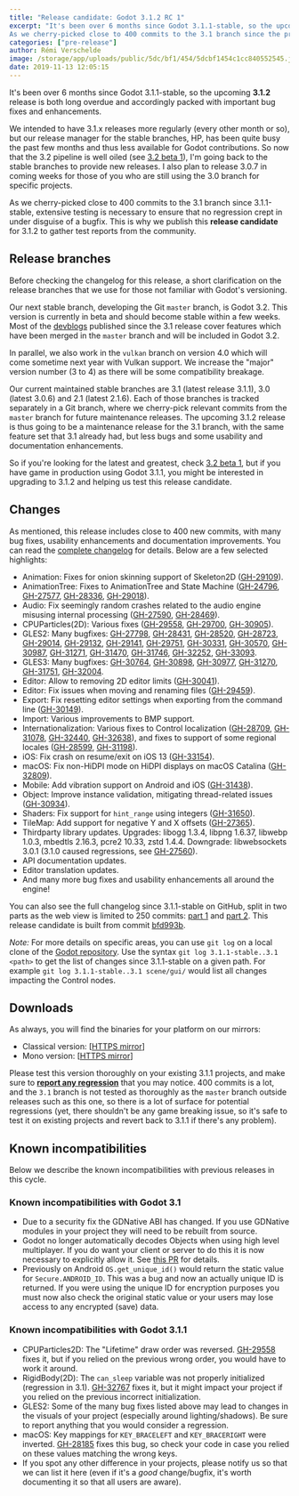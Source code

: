 ```yaml
---
title: "Release candidate: Godot 3.1.2 RC 1"
excerpt: "It's been over 6 months since Godot 3.1.1-stable, so the upcoming 3.1.2 release is both long overdue and accordingly packed with important bug fixes and enhancements.
As we cherry-picked close to 400 commits to the 3.1 branch since the previous release, extensive testing is necessary to ensure that no regression crept in under disguise of a bugfix. This is why we publish this release candidate for 3.1.2 to gather test reports from the community."
categories: ["pre-release"]
author: Rémi Verschelde
image: /storage/app/uploads/public/5dc/bf1/454/5dcbf1454c1cc840552545.jpg
date: 2019-11-13 12:05:15
---
```


It's been over 6 months since Godot 3.1.1-stable, so the upcoming **3.1.2** release is both long overdue and accordingly packed with important bug fixes and enhancements.

We intended to have 3.1.x releases more regularly (every other month or so), but our release manager for the stable branches, HP, has been quite busy the past few months and thus less available for Godot contributions. So now that the 3.2 pipeline is well oiled (see [3.2 beta 1](/article/dev-snapshot-godot-3-2-beta-1)), I'm going back to the stable branches to provide new releases. I also plan to release 3.0.7 in coming weeks for those of you who are still using the 3.0 branch for specific projects.

As we cherry-picked close to 400 commits to the 3.1 branch since 3.1.1-stable, extensive testing is necessary to ensure that no regression crept in under disguise of a bugfix. This is why we publish this **release candidate** for 3.1.2 to gather test reports from the community.

## Release branches

Before checking the changelog for this release, a short clarification on the release branches that we use for those not familiar with Godot's versioning.

Our next stable branch, developing the Git `master` branch, is Godot 3.2. This version is currently in beta and should become stable within a few weeks. Most of the [devblogs](/devblog) published since the 3.1 release cover features which have been merged in the `master` branch and will be included in Godot 3.2.

In parallel, we also work in the `vulkan` branch on version 4.0 which will come sometime next year with Vulkan support. We increase the "major" version number (3 to 4) as there will be some compatibility breakage.

Our current maintained stable branches are 3.1 (latest release 3.1.1), 3.0 (latest 3.0.6) and 2.1 (latest 2.1.6). Each of those branches is tracked separately in a Git branch, where we cherry-pick relevant commits from the `master` branch for future maintenance releases. The upcoming 3.1.2 release is thus going to be a maintenance release for the 3.1 branch, with the same feature set that 3.1 already had, but less bugs and some usability and documentation enhancements.

So if you're looking for the latest and greatest, check [3.2 beta 1](/article/dev-snapshot-godot-3-2-beta-1), but if you have game in production using Godot 3.1.1, you might be interested in upgrading to 3.1.2 and helping us test this release candidate.

## Changes

As mentioned, this release includes close to 400 new commits, with many bug fixes, usability enhancements and documentation improvements. You can read the [complete changelog](https://downloads.tuxfamily.org/godotengine/3.1.2/rc1/Godot_v3.1.2-rc1_changelog.txt) for details. Below are a few selected highlights:

- Animation: Fixes for onion skinning support of Skeleton2D ([GH-29109](https://github.com/godotengine/godot/pull/29109)).
- AnimationTree: Fixes to AnimationTree and State Machine ([GH-24796](https://github.com/godotengine/godot/pull/24796), [GH-27577](https://github.com/godotengine/godot/pull/27577),  [GH-28336](https://github.com/godotengine/godot/pull/28336), [GH-29018](https://github.com/godotengine/godot/pull/29018)).
- Audio: Fix seemingly random crashes related to the audio engine misusing internal processing ([GH-27590](https://github.com/godotengine/godot/issues/27590), [GH-28469](https://github.com/godotengine/godot/pull/28469/files)).
- CPUParticles(2D): Various fixes ([GH-29558](https://github.com/godotengine/godot/pull/29558), [GH-29700](https://github.com/godotengine/godot/pull/29700]),  [GH-30905](https://github.com/godotengine/godot/pull/30905)).
- GLES2: Many bugfixes: [GH-27798](https://github.com/godotengine/godot/pull/27798), [GH-28431](https://github.com/godotengine/godot/pull/28431), [GH-28520](https://github.com/godotengine/godot/pull/28520), [GH-28723](https://github.com/godotengine/godot/pull/28723), [GH-29014](https://github.com/godotengine/godot/pull/29014), [GH-29132](https://github.com/godotengine/godot/pull/29132), [GH-29141](https://github.com/godotengine/godot/pull/29141), [GH-29751](https://github.com/godotengine/godot/pull/29751), [GH-30331](https://github.com/godotengine/godot/pull/30331), [GH-30570](https://github.com/godotengine/godot/pull/30570), [GH-30987](https://github.com/godotengine/godot/pull/30987), [GH-31271](https://github.com/godotengine/godot/pull/31271), [GH-31470](https://github.com/godotengine/godot/pull/31470), [GH-31746](https://github.com/godotengine/godot/pull/31746), [GH-32252](https://github.com/godotengine/godot/pull/32252), [GH-33093](https://github.com/godotengine/godot/pull/33093).
- GLES3: Many bugfixes: [GH-30764](https://github.com/godotengine/godot/pull/30764), [GH-30898](https://github.com/godotengine/godot/pull/30898), [GH-30977](https://github.com/godotengine/godot/pull/30977), [GH-31270](https://github.com/godotengine/godot/pull/31270), [GH-31751](https://github.com/godotengine/godot/pull/31751), [GH-32004](https://github.com/godotengine/godot/pull/32004).
- Editor: Allow to removing 2D editor limits ([GH-30041](https://github.com/godotengine/godot/pull/30041)).
- Editor: Fix issues when moving and renaming files ([GH-29459](https://github.com/godotengine/godot/pull/29459)).
- Export: Fix resetting editor settings when exporting from the command line ([GH-30149](https://github.com/godotengine/godot/issues/30149)).
- Import: Various improvements to BMP support.
- Internationalization: Various fixes to Control localization ([GH-28709](https://github.com/godotengine/godot/pull/28709), [GH-31078](https://github.com/godotengine/godot/pull/31078), [GH-32440](https://github.com/godotengine/godot/pull/32440), [GH-32638](https://github.com/godotengine/godot/pull/32638)), and fixes to support of some regional locales ([GH-28599](https://github.com/godotengine/godot/pull/28599), [GH-31198](https://github.com/godotengine/godot/pull/31198)).
- iOS: Fix crash on resume/exit on iOS 13 ([GH-33154](https://github.com/godotengine/godot/pull/33154)).
- macOS: Fix non-HiDPI mode on HiDPI displays on macOS Catalina ([GH-32809](https://github.com/godotengine/godot/pull/32809)).
- Mobile: Add vibration support on Android and iOS ([GH-31438](https://github.com/godotengine/godot/pull/31438)).
- Object: Improve instance validation, mitigating thread-related issues ([GH-30934](https://github.com/godotengine/godot/pull/30934)).
- Shaders: Fix support for `hint_range` using integers ([GH-31650](https://github.com/godotengine/godot/pull/31650)).
- TileMap: Add support for negative Y and X offsets ([GH-27365](https://github.com/godotengine/godot/pull/27365)).
- Thirdparty library updates. Upgrades: libogg 1.3.4, libpng 1.6.37, libwebp 1.0.3, mbedtls 2.16.3, pcre2 10.33, zstd 1.4.4. Downgrade: libwebsockets 3.0.1 (3.1.0 caused regressions, see [GH-27560](https://github.com/godotengine/godot/issues/27560)).
- API documentation updates.
- Editor translation updates.
- And many more bug fixes and usability enhancements all around the engine!

You can also see the full changelog since 3.1.1-stable on GitHub, split in two parts as the web view is limited to 250 commits: [part 1](https://github.com/godotengine/godot/compare/3.1.1-stable...8f3fea20580b55cf4eea94e1585c31d08380997c) and [part 2](https://github.com/godotengine/godot/compare/8f3fea20580b55cf4eea94e1585c31d08380997c...bfd993b0ca1e901fc863b5346c6cf94659513660). This release candidate is built from commit [bfd993b](https://github.com/godotengine/godot/commit/bfd993b0ca1e901fc863b5346c6cf94659513660).

*Note:* For more details on specific areas, you can use `git log` on a local clone of the [Godot repository](https://github.com/godotengine/godot/). Use the syntax `git log 3.1.1-stable..3.1 <path>` to get the list of changes since 3.1.1-stable on a given path. For example `git log 3.1.1-stable..3.1 scene/gui/` would list all changes impacting the Control nodes.

## Downloads

As always, you will find the binaries for your platform on our mirrors:

- Classical version: [[HTTPS mirror](https://downloads.tuxfamily.org/godotengine/3.1.2/rc1)]
- Mono version: [[HTTPS mirror](https://downloads.tuxfamily.org/godotengine/3.1.2/rc1/mono)]

Please test this version thoroughly on your existing 3.1.1 projects, and make sure to [**report any regression**](https://github.com/godotengine/godot/issues) that you may notice. 400 commits is a lot, and the `3.1` branch is not tested as thoroughly as the `master` branch outside releases such as this one, so there is a lot of surface for potential regressions (yet, there shouldn't be any game breaking issue, so it's safe to test it on existing projects and revert back to 3.1.1 if there's any problem).

## <a id="known-incompatibilites"></a>Known incompatibilities

Below we describe the known incompatibilities with previous releases in this cycle.

### Known incompatibilities with Godot 3.1

* Due to a security fix the GDNative ABI has changed. If you use GDNative modules in your project they will need to be rebuilt from source.
* Godot no longer automatically decodes Objects when using high level multiplayer. If you do want your client or server to do this it is now necessary to explicitly allow it. See [this PR](https://github.com/godotengine/godot/pull/27485) for details.
* Previously on Android `OS.get_unique_id()` would return the static value for `Secure.ANDROID_ID`. This was a bug and now an actually unique ID is returned. If you were using the unique ID for encryption purposes you must now also check the original static value or your users may lose access to any encrypted (save) data.

### Known incompatibilities with Godot 3.1.1

* CPUParticles2D: The "Lifetime" draw order was reversed. [GH-29558](https://github.com/godotengine/godot/pull/29558) fixes it, but if you relied on the previous wrong order, you would have to work it around.
* RigidBody(2D): The `can_sleep` variable was not properly initialized (regression in 3.1). [GH-32767](https://github.com/godotengine/godot/pull/32767) fixes it, but it might impact your project if you relied on the previous incorrect initialization.
* GLES2: Some of the many bug fixes listed above may lead to changes in the visuals of your project (especially around lighting/shadows). Be sure to report anything that you would consider a regression.
* macOS: Key mappings for `KEY_BRACELEFT` and `KEY_BRACERIGHT` were inverted. [GH-28185](https://github.com/godotengine/godot/pull/28185) fixes this bug, so check your code in case you relied on these values matching the wrong keys.
* If you spot any other difference in your projects, please notify us so that we can list it here (even if it's a *good* change/bugfix, it's worth documenting it so that all users are aware).
